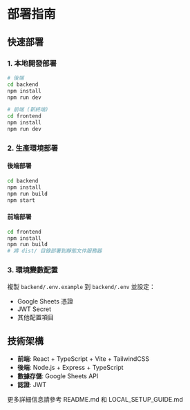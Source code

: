 # 部署指南

## 快速部署

### 1. 本地開發部署
```bash
# 後端
cd backend
npm install
npm run dev

# 前端 (新終端)
cd frontend
npm install
npm run dev
```

### 2. 生產環境部署

#### 後端部署
```bash
cd backend
npm install
npm run build
npm start
```

#### 前端部署
```bash
cd frontend
npm install
npm run build
# 將 dist/ 目錄部署到靜態文件服務器
```

### 3. 環境變數配置
複製 `backend/.env.example` 到 `backend/.env` 並設定：
- Google Sheets 憑證
- JWT Secret
- 其他配置項目

## 技術架構
- **前端**: React + TypeScript + Vite + TailwindCSS
- **後端**: Node.js + Express + TypeScript
- **數據存儲**: Google Sheets API
- **認證**: JWT

更多詳細信息請參考 README.md 和 LOCAL_SETUP_GUIDE.md